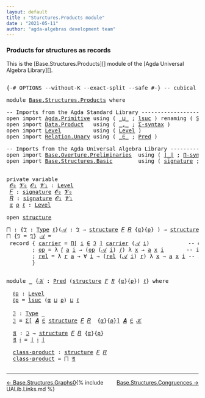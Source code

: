 ```yaml
---
layout: default
title : "Sturctures.Products module"
date : "2021-05-11"
author: "agda-algebras development team"
---
```


### <a id="products-for-structures-as-records">Products for structures as records</a>

This is the [Base.Structures.Products][] module of the [Agda Universal Algebra Library][].

<pre class="Agda">

<a id="317" class="Symbol">{-#</a> <a id="321" class="Keyword">OPTIONS</a> <a id="329" class="Pragma">--without-K</a> <a id="341" class="Pragma">--exact-split</a> <a id="355" class="Pragma">--safe</a> <a id="362" class="Symbol">#-}</a> <a id="366" class="Comment">-- cubical #-}</a>

<a id="382" class="Keyword">module</a> <a id="389" href="Base.Structures.Products.html" class="Module">Base.Structures.Products</a> <a id="414" class="Keyword">where</a>

<a id="421" class="Comment">-- Imports from the Agda Standard Library ----------------------------------</a>
<a id="498" class="Keyword">open</a> <a id="503" class="Keyword">import</a> <a id="510" href="Agda.Primitive.html" class="Module">Agda.Primitive</a> <a id="525" class="Keyword">using</a> <a id="531" class="Symbol">(</a> <a id="533" href="Agda.Primitive.html#810" class="Primitive Operator">_⊔_</a> <a id="537" class="Symbol">;</a> <a id="539" href="Agda.Primitive.html#780" class="Primitive">lsuc</a> <a id="544" class="Symbol">)</a> <a id="546" class="Keyword">renaming</a> <a id="555" class="Symbol">(</a> <a id="557" href="Agda.Primitive.html#326" class="Primitive">Set</a> <a id="561" class="Symbol">to</a> <a id="564" class="Primitive">Type</a> <a id="569" class="Symbol">)</a>
<a id="571" class="Keyword">open</a> <a id="576" class="Keyword">import</a> <a id="583" href="Data.Product.html" class="Module">Data.Product</a>   <a id="598" class="Keyword">using</a> <a id="604" class="Symbol">(</a> <a id="606" href="Agda.Builtin.Sigma.html#236" class="InductiveConstructor Operator">_,_</a> <a id="610" class="Symbol">;</a> <a id="612" href="Data.Product.html#916" class="Function">Σ-syntax</a> <a id="621" class="Symbol">)</a>
<a id="623" class="Keyword">open</a> <a id="628" class="Keyword">import</a> <a id="635" href="Level.html" class="Module">Level</a>          <a id="650" class="Keyword">using</a> <a id="656" class="Symbol">(</a> <a id="658" href="Agda.Primitive.html#597" class="Postulate">Level</a> <a id="664" class="Symbol">)</a>
<a id="666" class="Keyword">open</a> <a id="671" class="Keyword">import</a> <a id="678" href="Relation.Unary.html" class="Module">Relation.Unary</a> <a id="693" class="Keyword">using</a> <a id="699" class="Symbol">(</a> <a id="701" href="Relation.Unary.html#1523" class="Function Operator">_∈_</a> <a id="705" class="Symbol">;</a> <a id="707" href="Relation.Unary.html#1101" class="Function">Pred</a> <a id="712" class="Symbol">)</a>

<a id="715" class="Comment">-- Imports from the Agda Universal Algebra Library -------------------------</a>
<a id="792" class="Keyword">open</a> <a id="797" class="Keyword">import</a> <a id="804" href="Base.Overture.Preliminaries.html" class="Module">Base.Overture.Preliminaries</a>  <a id="833" class="Keyword">using</a> <a id="839" class="Symbol">(</a> <a id="841" href="Base.Overture.Preliminaries.html#4402" class="Function Operator">∣_∣</a> <a id="845" class="Symbol">;</a> <a id="847" href="Base.Overture.Preliminaries.html#6090" class="Function">Π-syntax</a> <a id="856" class="Symbol">)</a>
<a id="858" class="Keyword">open</a> <a id="863" class="Keyword">import</a> <a id="870" href="Base.Structures.Basic.html" class="Module">Base.Structures.Basic</a>        <a id="899" class="Keyword">using</a> <a id="905" class="Symbol">(</a> <a id="907" href="Base.Structures.Basic.html#1264" class="Record">signature</a> <a id="917" class="Symbol">;</a> <a id="919" href="Base.Structures.Basic.html#1598" class="Record">structure</a> <a id="929" class="Symbol">)</a>


<a id="933" class="Keyword">private</a> <a id="941" class="Keyword">variable</a>
 <a id="951" href="Base.Structures.Products.html#951" class="Generalizable">𝓞₀</a> <a id="954" href="Base.Structures.Products.html#954" class="Generalizable">𝓥₀</a> <a id="957" href="Base.Structures.Products.html#957" class="Generalizable">𝓞₁</a> <a id="960" href="Base.Structures.Products.html#960" class="Generalizable">𝓥₁</a> <a id="963" class="Symbol">:</a> <a id="965" href="Agda.Primitive.html#597" class="Postulate">Level</a>
 <a id="972" href="Base.Structures.Products.html#972" class="Generalizable">𝐹</a> <a id="974" class="Symbol">:</a> <a id="976" href="Base.Structures.Basic.html#1264" class="Record">signature</a> <a id="986" href="Base.Structures.Products.html#951" class="Generalizable">𝓞₀</a> <a id="989" href="Base.Structures.Products.html#954" class="Generalizable">𝓥₀</a>
 <a id="993" href="Base.Structures.Products.html#993" class="Generalizable">𝑅</a> <a id="995" class="Symbol">:</a> <a id="997" href="Base.Structures.Basic.html#1264" class="Record">signature</a> <a id="1007" href="Base.Structures.Products.html#957" class="Generalizable">𝓞₁</a> <a id="1010" href="Base.Structures.Products.html#960" class="Generalizable">𝓥₁</a>
 <a id="1014" href="Base.Structures.Products.html#1014" class="Generalizable">α</a> <a id="1016" href="Base.Structures.Products.html#1016" class="Generalizable">ρ</a> <a id="1018" href="Base.Structures.Products.html#1018" class="Generalizable">ℓ</a> <a id="1020" class="Symbol">:</a> <a id="1022" href="Agda.Primitive.html#597" class="Postulate">Level</a>

<a id="1029" class="Keyword">open</a> <a id="1034" href="Base.Structures.Basic.html#1598" class="Module">structure</a>

<a id="⨅"></a><a id="1045" href="Base.Structures.Products.html#1045" class="Function">⨅</a> <a id="1047" class="Symbol">:</a> <a id="1049" class="Symbol">{</a><a id="1050" href="Base.Structures.Products.html#1050" class="Bound">ℑ</a> <a id="1052" class="Symbol">:</a> <a id="1054" href="Base.Structures.Products.html#564" class="Primitive">Type</a> <a id="1059" href="Base.Structures.Products.html#1018" class="Generalizable">ℓ</a><a id="1060" class="Symbol">}(</a><a id="1062" href="Base.Structures.Products.html#1062" class="Bound">𝒜</a> <a id="1064" class="Symbol">:</a> <a id="1066" href="Base.Structures.Products.html#1050" class="Bound">ℑ</a> <a id="1068" class="Symbol">→</a> <a id="1070" href="Base.Structures.Basic.html#1598" class="Record">structure</a> <a id="1080" href="Base.Structures.Products.html#972" class="Generalizable">𝐹</a> <a id="1082" href="Base.Structures.Products.html#993" class="Generalizable">𝑅</a> <a id="1084" class="Symbol">{</a><a id="1085" href="Base.Structures.Products.html#1014" class="Generalizable">α</a><a id="1086" class="Symbol">}{</a><a id="1088" href="Base.Structures.Products.html#1016" class="Generalizable">ρ</a><a id="1089" class="Symbol">}</a> <a id="1091" class="Symbol">)</a> <a id="1093" class="Symbol">→</a> <a id="1095" href="Base.Structures.Basic.html#1598" class="Record">structure</a> <a id="1105" href="Base.Structures.Products.html#972" class="Generalizable">𝐹</a> <a id="1107" href="Base.Structures.Products.html#993" class="Generalizable">𝑅</a>
<a id="1109" href="Base.Structures.Products.html#1045" class="Function">⨅</a> <a id="1111" class="Symbol">{</a><a id="1112" class="Argument">ℑ</a> <a id="1114" class="Symbol">=</a> <a id="1116" href="Base.Structures.Products.html#1116" class="Bound">ℑ</a><a id="1117" class="Symbol">}</a> <a id="1119" href="Base.Structures.Products.html#1119" class="Bound">𝒜</a> <a id="1121" class="Symbol">=</a>
 <a id="1124" class="Keyword">record</a> <a id="1131" class="Symbol">{</a> <a id="1133" href="Base.Structures.Basic.html#1750" class="Field">carrier</a> <a id="1141" class="Symbol">=</a> <a id="1143" href="Base.Overture.Preliminaries.html#6090" class="Function">Π[</a> <a id="1146" href="Base.Structures.Products.html#1146" class="Bound">i</a> <a id="1148" href="Base.Overture.Preliminaries.html#6090" class="Function">∈</a> <a id="1150" href="Base.Structures.Products.html#1116" class="Bound">ℑ</a> <a id="1152" href="Base.Overture.Preliminaries.html#6090" class="Function">]</a> <a id="1154" href="Base.Structures.Basic.html#1750" class="Field">carrier</a> <a id="1162" class="Symbol">(</a><a id="1163" href="Base.Structures.Products.html#1119" class="Bound">𝒜</a> <a id="1165" href="Base.Structures.Products.html#1146" class="Bound">i</a><a id="1166" class="Symbol">)</a>            <a id="1179" class="Comment">-- domain of the product structure</a>
        <a id="1222" class="Symbol">;</a> <a id="1224" href="Base.Structures.Basic.html#1769" class="Field">op</a> <a id="1227" class="Symbol">=</a> <a id="1229" class="Symbol">λ</a> <a id="1231" href="Base.Structures.Products.html#1231" class="Bound">𝑓</a> <a id="1233" href="Base.Structures.Products.html#1233" class="Bound">a</a> <a id="1235" href="Base.Structures.Products.html#1235" class="Bound">i</a> <a id="1237" class="Symbol">→</a> <a id="1239" class="Symbol">(</a><a id="1240" href="Base.Structures.Basic.html#1769" class="Field">op</a> <a id="1243" class="Symbol">(</a><a id="1244" href="Base.Structures.Products.html#1119" class="Bound">𝒜</a> <a id="1246" href="Base.Structures.Products.html#1235" class="Bound">i</a><a id="1247" class="Symbol">)</a> <a id="1249" href="Base.Structures.Products.html#1231" class="Bound">𝑓</a><a id="1250" class="Symbol">)</a> <a id="1252" class="Symbol">λ</a> <a id="1254" href="Base.Structures.Products.html#1254" class="Bound">x</a> <a id="1256" class="Symbol">→</a> <a id="1258" href="Base.Structures.Products.html#1233" class="Bound">a</a> <a id="1260" href="Base.Structures.Products.html#1254" class="Bound">x</a> <a id="1262" href="Base.Structures.Products.html#1235" class="Bound">i</a>       <a id="1270" class="Comment">-- interpretation of  operations</a>
        <a id="1311" class="Symbol">;</a> <a id="1313" href="Base.Structures.Basic.html#1853" class="Field">rel</a> <a id="1317" class="Symbol">=</a> <a id="1319" class="Symbol">λ</a> <a id="1321" href="Base.Structures.Products.html#1321" class="Bound">r</a> <a id="1323" href="Base.Structures.Products.html#1323" class="Bound">a</a> <a id="1325" class="Symbol">→</a> <a id="1327" class="Symbol">∀</a> <a id="1329" href="Base.Structures.Products.html#1329" class="Bound">i</a> <a id="1331" class="Symbol">→</a> <a id="1333" class="Symbol">(</a><a id="1334" href="Base.Structures.Basic.html#1853" class="Field">rel</a> <a id="1338" class="Symbol">(</a><a id="1339" href="Base.Structures.Products.html#1119" class="Bound">𝒜</a> <a id="1341" href="Base.Structures.Products.html#1329" class="Bound">i</a><a id="1342" class="Symbol">)</a> <a id="1344" href="Base.Structures.Products.html#1321" class="Bound">r</a><a id="1345" class="Symbol">)</a> <a id="1347" class="Symbol">λ</a> <a id="1349" href="Base.Structures.Products.html#1349" class="Bound">x</a> <a id="1351" class="Symbol">→</a> <a id="1353" href="Base.Structures.Products.html#1323" class="Bound">a</a> <a id="1355" href="Base.Structures.Products.html#1349" class="Bound">x</a> <a id="1357" href="Base.Structures.Products.html#1329" class="Bound">i</a> <a id="1359" class="Comment">-- interpretation of relations</a>
        <a id="1398" class="Symbol">}</a>


<a id="1402" class="Keyword">module</a> <a id="1409" href="Base.Structures.Products.html#1409" class="Module">_</a> <a id="1411" class="Symbol">{</a><a id="1412" href="Base.Structures.Products.html#1412" class="Bound">𝒦</a> <a id="1414" class="Symbol">:</a> <a id="1416" href="Relation.Unary.html#1101" class="Function">Pred</a> <a id="1421" class="Symbol">(</a><a id="1422" href="Base.Structures.Basic.html#1598" class="Record">structure</a> <a id="1432" href="Base.Structures.Products.html#972" class="Generalizable">𝐹</a> <a id="1434" href="Base.Structures.Products.html#993" class="Generalizable">𝑅</a> <a id="1436" class="Symbol">{</a><a id="1437" href="Base.Structures.Products.html#1014" class="Generalizable">α</a><a id="1438" class="Symbol">}{</a><a id="1440" href="Base.Structures.Products.html#1016" class="Generalizable">ρ</a><a id="1441" class="Symbol">})</a> <a id="1444" href="Base.Structures.Products.html#1018" class="Generalizable">ℓ</a><a id="1445" class="Symbol">}</a> <a id="1447" class="Keyword">where</a>

  <a id="1456" href="Base.Structures.Products.html#1456" class="Function">ℓp</a> <a id="1459" class="Symbol">:</a> <a id="1461" href="Agda.Primitive.html#597" class="Postulate">Level</a>
  <a id="1469" href="Base.Structures.Products.html#1456" class="Function">ℓp</a> <a id="1472" class="Symbol">=</a> <a id="1474" href="Agda.Primitive.html#780" class="Primitive">lsuc</a> <a id="1479" class="Symbol">(</a><a id="1480" href="Base.Structures.Products.html#1437" class="Bound">α</a> <a id="1482" href="Agda.Primitive.html#810" class="Primitive Operator">⊔</a> <a id="1484" href="Base.Structures.Products.html#1440" class="Bound">ρ</a><a id="1485" class="Symbol">)</a> <a id="1487" href="Agda.Primitive.html#810" class="Primitive Operator">⊔</a> <a id="1489" href="Base.Structures.Products.html#1444" class="Bound">ℓ</a>

  <a id="1494" href="Base.Structures.Products.html#1494" class="Function">ℑ</a> <a id="1496" class="Symbol">:</a> <a id="1498" href="Base.Structures.Products.html#564" class="Primitive">Type</a> <a id="1503" class="Symbol">_</a>
  <a id="1507" href="Base.Structures.Products.html#1494" class="Function">ℑ</a> <a id="1509" class="Symbol">=</a> <a id="1511" href="Data.Product.html#916" class="Function">Σ[</a> <a id="1514" href="Base.Structures.Products.html#1514" class="Bound">𝑨</a> <a id="1516" href="Data.Product.html#916" class="Function">∈</a> <a id="1518" href="Base.Structures.Basic.html#1598" class="Record">structure</a> <a id="1528" href="Base.Structures.Products.html#1432" class="Bound">𝐹</a> <a id="1530" href="Base.Structures.Products.html#1434" class="Bound">𝑅</a>  <a id="1533" class="Symbol">{</a><a id="1534" href="Base.Structures.Products.html#1437" class="Bound">α</a><a id="1535" class="Symbol">}{</a><a id="1537" href="Base.Structures.Products.html#1440" class="Bound">ρ</a><a id="1538" class="Symbol">}</a><a id="1539" href="Data.Product.html#916" class="Function">]</a> <a id="1541" href="Base.Structures.Products.html#1514" class="Bound">𝑨</a> <a id="1543" href="Relation.Unary.html#1523" class="Function Operator">∈</a> <a id="1545" href="Base.Structures.Products.html#1412" class="Bound">𝒦</a>

  <a id="1550" href="Base.Structures.Products.html#1550" class="Function">𝔄</a> <a id="1552" class="Symbol">:</a> <a id="1554" href="Base.Structures.Products.html#1494" class="Function">ℑ</a> <a id="1556" class="Symbol">→</a> <a id="1558" href="Base.Structures.Basic.html#1598" class="Record">structure</a> <a id="1568" href="Base.Structures.Products.html#1432" class="Bound">𝐹</a> <a id="1570" href="Base.Structures.Products.html#1434" class="Bound">𝑅</a> <a id="1572" class="Symbol">{</a><a id="1573" href="Base.Structures.Products.html#1437" class="Bound">α</a><a id="1574" class="Symbol">}{</a><a id="1576" href="Base.Structures.Products.html#1440" class="Bound">ρ</a><a id="1577" class="Symbol">}</a>
  <a id="1581" href="Base.Structures.Products.html#1550" class="Function">𝔄</a> <a id="1583" href="Base.Structures.Products.html#1583" class="Bound">𝔦</a> <a id="1585" class="Symbol">=</a> <a id="1587" href="Base.Overture.Preliminaries.html#4402" class="Function Operator">∣</a> <a id="1589" href="Base.Structures.Products.html#1583" class="Bound">𝔦</a> <a id="1591" href="Base.Overture.Preliminaries.html#4402" class="Function Operator">∣</a>

  <a id="1596" href="Base.Structures.Products.html#1596" class="Function">class-product</a> <a id="1610" class="Symbol">:</a> <a id="1612" href="Base.Structures.Basic.html#1598" class="Record">structure</a> <a id="1622" href="Base.Structures.Products.html#1432" class="Bound">𝐹</a> <a id="1624" href="Base.Structures.Products.html#1434" class="Bound">𝑅</a>
  <a id="1628" href="Base.Structures.Products.html#1596" class="Function">class-product</a> <a id="1642" class="Symbol">=</a> <a id="1644" href="Base.Structures.Products.html#1045" class="Function">⨅</a> <a id="1646" href="Base.Structures.Products.html#1550" class="Function">𝔄</a>

</pre>

--------------------------------

<span style="float:left;">[← Base.Structures.Graphs0](Base.Structures.Graphs0.html)</span>
<span style="float:right;">[Base.Structures.Congruences →](Base.Structures.Congruences.html)</span>

{% include UALib.Links.md %}
